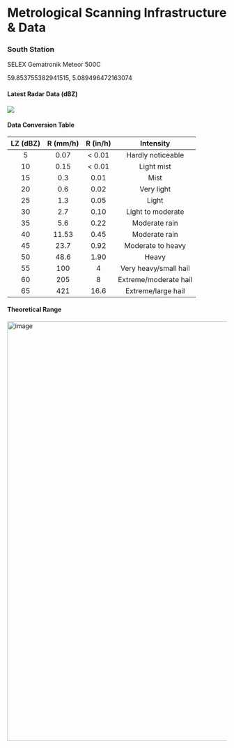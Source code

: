 
# Metrological Scanning Infrastructure & Data

### South Station
SELEX Gematronik Meteor 500C

59.853755382941515, 5.089496472163074

#### Latest Radar Data (dBZ)

![](https://api.met.no/weatherapi/radar/2.0/?type=reflectivity&area=western_norway&content=animation)

#### Data Conversion Table

| LZ (dBZ)  	| R (mm/h)  	| R (in/h)  	|       Intensity        	|
|:---------:	|:---------:	|:---------:	|:----------------------:	|
| 5         	| 0.07      	| < 0.01    	| Hardly noticeable      	|
| 10        	| 0.15      	| < 0.01    	| Light mist             	|
| 15        	| 0.3       	| 0.01      	| Mist                   	|
| 20        	| 0.6       	| 0.02      	| Very light             	|
| 25        	| 1.3       	| 0.05      	| Light                  	|
| 30        	| 2.7       	| 0.10      	| Light to moderate      	|
| 35        	| 5.6       	| 0.22      	| Moderate rain          	|
| 40        	| 11.53     	| 0.45      	| Moderate rain          	|
| 45        	| 23.7      	| 0.92      	| Moderate to heavy      	|
| 50        	| 48.6      	| 1.90      	| Heavy                  	|
| 55        	| 100       	| 4         	| Very heavy/small hail  	|
| 60        	| 205       	| 8         	| Extreme/moderate hail  	|
| 65        	| 421       	| 16.6      	| Extreme/large hail     	|

#### Theoretical Range

<img width="964" alt="image" src="https://user-images.githubusercontent.com/31580672/129962844-40743975-d4a9-4f20-ad9e-7d385675bee1.png">
